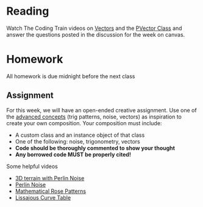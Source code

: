 # Reading
Watch The Coding Train videos on  [Vectors](https://www.youtube.com/watch?v=mWJkvxQXIa8) and the [PVector Class](https://www.youtube.com/watch?v=7nTLzLf7jUg)  and answer the questions posted in the discussion for the week on canvas.

# Homework
All homework is due midnight before the next class

## Assignment

For this week, we will have an open-ended creative assignment. Use one of the [advanced concepts](https://github.com/Code1-SecB/Code_1_FA18/tree/master/week-13/advancedConcepts) (trig patterns, noise, vectors) as inspiration to create your own composition.
Your composition must include:
  - A custom class and an instance object of that class
  - One of the following: noise, trigonometry, vectors
  - **Code should be thoroughly commented to show your thought**
  - **Any borrowed code MUST be properly cited!**

Some helpful videos
  - [3D terrain with Perlin Noise](https://www.youtube.com/watch?v=IKB1hWWedMk)
  - [Perlin Noise](https://www.youtube.com/watch?v=8ZEMLCnn8v0)
  - [Mathematical Rose Patterns](https://www.youtube.com/watch?v=f5QBExMNB1I)
  - [Lissajous Curve Table](https://www.youtube.com/watch?v=--6eyLO78CY)
